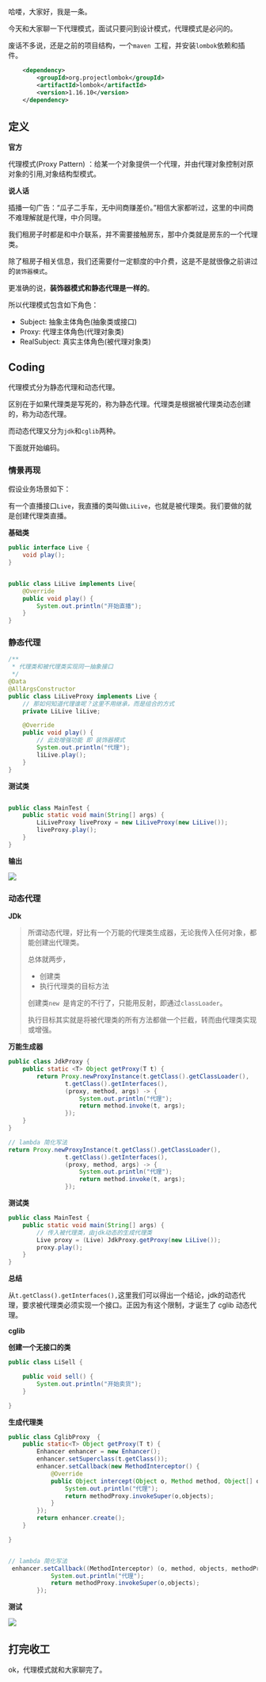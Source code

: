 哈喽，大家好，我是一条。

今天和大家聊一下代理模式，面试只要问到设计模式，代理模式是必问的。

废话不多说，还是之前的项目结构，一个`maven `工程，并安装`lombok`依赖和插件。

```xml
    <dependency>
        <groupId>org.projectlombok</groupId>
        <artifactId>lombok</artifactId>
        <version>1.16.10</version>
    </dependency>
```

## 定义

**官方**

代理模式(Proxy Pattern) ：给某一个对象提供一个代理，并由代理对象控制对原对象的引用,对象结构型模式。

**说人话**

插播一句广告：“瓜子二手车，无中间商赚差价。”相信大家都听过，这里的中间商不难理解就是代理，中介同理。

我们租房子时都是和中介联系，并不需要接触房东，那中介类就是房东的一个代理类。

除了租房子相关信息，我们还需要付一定额度的中介费，这是不是就很像之前讲过的`装饰器模式`。

更准确的说，**装饰器模式和静态代理是一样的**。

所以代理模式包含如下角色：

- Subject: 抽象主体角色(抽象类或接口)
- Proxy: 代理主体角色(代理对象类)
- RealSubject: 真实主体角色(被代理对象类)

## Coding

代理模式分为静态代理和动态代理。

区别在于如果代理类是写死的，称为静态代理。代理类是根据被代理类动态创建的，称为动态代理。

而动态代理又分为`jdk`和`cglib`两种。

下面就开始编码。

### 情景再现

假设业务场景如下：

有一个直播接口`Live`，我直播的类叫做`LiLive`，也就是被代理类。我们要做的就是创建代理类直播。

**基础类**

```java
public interface Live {
    void play();
}
```

```java

public class LiLive implements Live{
    @Override
    public void play() {
        System.out.println("开始直播");
    }
}
```

### 静态代理

```java
/**
 * 代理类和被代理类实现同一抽象接口
 */
@Data
@AllArgsConstructor
public class LiLiveProxy implements Live {
    // 那如何知道代理谁呢？这里不用继承，而是组合的方式
    private LiLive liLive;

    @Override
    public void play() {
        // 此处增强功能 即 装饰器模式
        System.out.println("代理");
        liLive.play();
    }
}
```

**测试类**

```java

public class MainTest {
    public static void main(String[] args) {
        LiLiveProxy liveProxy = new LiLiveProxy(new LiLive());
        liveProxy.play();
    }
}
```

**输出**

![](https://yitiaoit.oss-cn-beijing.aliyuncs.com/img/image-20220609140451519.png)

### 动态代理

**JDk**

>所谓动态代理，好比有一个万能的代理类生成器，无论我传入任何对象，都能创建出代理类。
>
>总体就两步，
>
>- 创建类
>- 执行代理类的目标方法
>
>创建类`new `是肯定的不行了，只能用反射，即通过`classLoader`。
>
>执行目标其实就是将被代理类的所有方法都做一个拦截，转而由代理类实现或增强。

**万能生成器**

```java
public class JdkProxy {
    public static <T> Object getProxy(T t) {
        return Proxy.newProxyInstance(t.getClass().getClassLoader(),
                t.getClass().getInterfaces(),
                (proxy, method, args) -> {
                    System.out.println("代理");
                    return method.invoke(t, args);
                });
    }
}

// lambda 简化写法
return Proxy.newProxyInstance(t.getClass().getClassLoader(),
                t.getClass().getInterfaces(),
                (proxy, method, args) -> {
                    System.out.println("代理");
                    return method.invoke(t, args);
                });
```

**测试类**

```java
public class MainTest {
    public static void main(String[] args) {
        // 传入被代理类，由jdk动态的生成代理类
        Live proxy = (Live) JdkProxy.getProxy(new LiLive());
        proxy.play();
    }
}
```

**总结**

从`t.getClass().getInterfaces(),`这里我们可以得出一个结论，jdk的动态代理，要求被代理类必须实现一个接口。正因为有这个限制，才诞生了 cglib 动态代理。

**cglib**

**创建一个无接口的类**

```java
public class LiSell {

    public void sell() {
        System.out.println("开始卖货");
    }

}
```

**生成代理类**

```java
public class CglibProxy  {
    public static<T> Object getProxy(T t) {
        Enhancer enhancer = new Enhancer();
        enhancer.setSuperclass(t.getClass());
        enhancer.setCallback(new MethodInterceptor() {
            @Override
            public Object intercept(Object o, Method method, Object[] objects, MethodProxy methodProxy) throws Throwable {
                System.out.println("代理");
                return methodProxy.invokeSuper(o,objects);
            }
        });
        return enhancer.create();
    }

}


// lambda 简化写法
 enhancer.setCallback((MethodInterceptor) (o, method, objects, methodProxy) -> {
            System.out.println("代理");
            return methodProxy.invokeSuper(o,objects);
        });
```

**测试**

![](https://yitiaoit.oss-cn-beijing.aliyuncs.com/img/image-20220609161153585.png)

## 打完收工

ok，代理模式就和大家聊完了。